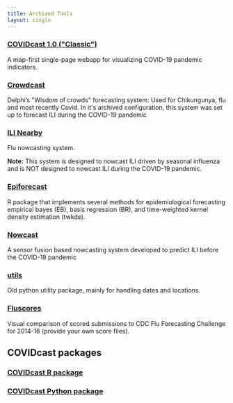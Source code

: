 ```yaml
---
title: Archived Tools
layout: single
---
```



### [COVIDcast 1.0 ("Classic")](/covidcast/classic)

A map-first single-page webapp for visualizing COVID-19 pandemic indicators.

### [Crowdcast](/crowdcast)

Delphi’s "Wisdom of crowds" forecasting system: Used for Chikungunya, flu and most recently Covid. In it's archived configuration, this system was set up to forecast ILI during the COVID-19 pandemic

### [ILI Nearby](/nowcast)

Flu nowcasting system.

**Note:** This system is designed to nowcast ILI driven by seasonal
influenza and is NOT designed to nowcast ILI during the COVID-19 pandemic.

### [Epiforecast](https://github.com/cmu-delphi/epiforecast-R)

R package that implements several methods for epidemiological forecasting empirical bayes (EB), basis regression (BR), and time-weighted kernel density estimation (twkde).

### [Nowcast](https://github.com/cmu-delphi/nowcast)

A sensor fusion based nowcasting system developed to predict ILI before the COVID-19 pandemic

### [utils](https://github.com/cmu-delphi/utils)

Old python utility package, mainly for handling dates and locations.

### [Fluscores](https://delphi.cmu.edu/misc/fluscores/)

Visual comparison of scored submissions to CDC Flu Forecasting Challenge for 2014-16 (provide your own score files).

## COVIDcast packages
### [COVIDcast R package](https://cmu-delphi.github.io/covidcast/covidcastR/)
### [COVIDcast Python package](https://cmu-delphi.github.io/covidcast/covidcast-py/html/)
